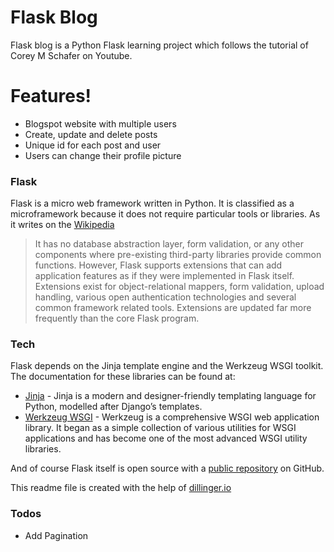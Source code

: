 # Flask Blog

Flask blog  is a Python Flask learning project which follows the tutorial of Corey M Schafer on Youtube.

# Features!

  - Blogspot website with multiple users
  - Create, update and delete posts
  - Unique id for each post and user
  - Users can change their profile picture

### Flask
Flask is a micro web framework written in Python. It is classified as a microframework because it does not require particular tools or libraries.  As it writes on the [Wikipedia][wiki]

> It has no database abstraction layer, form validation, or any other components where pre-existing third-party libraries provide common functions. 
>However, Flask supports extensions that can add application features as if they were implemented in Flask itself. 
>Extensions exist for object-relational mappers, form validation, upload handling, various open authentication technologies and several common framework related tools. Extensions are updated far more frequently than the core Flask program.

### Tech

Flask depends on the Jinja template engine and the Werkzeug WSGI toolkit. The documentation for these libraries can be found at:

* [Jinja] - Jinja is a modern and designer-friendly templating language for Python, modelled after Django’s templates.
* [Werkzeug WSGI] - Werkzeug is a comprehensive WSGI web application library. It began as a simple collection of various utilities for WSGI applications and has become one of the most advanced WSGI utility libraries.


And of course Flask itself is open source with a [public repository][Flask] on GitHub.

This readme file is created with the help of [dillinger.io][Dillinger] 


### Todos

 - Add Pagination


[//]: # (These are reference links used in the body of this note and get stripped out when the markdown processor does its job. There is no need to format nicely because it shouldn't be seen. Thanks SO - http://stackoverflow.com/questions/4823468/store-comments-in-markdown-syntax)


   [Flask]: <https://github.com/pallets/flask/>
   [Jinja]: <https://jinja.palletsprojects.com/en/2.11.x/>
   [Werkzeug WSGI]: <https://werkzeug.palletsprojects.com/en/1.0.x/>
   [wiki]: <https://en.wikipedia.org/wiki/Flask_(web_framework)>
   [Dillinger]: <https://dillinger.io/>
   
